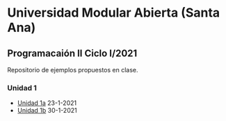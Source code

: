 # Universidad Modular Abierta (Santa Ana)
## Programacaión II Ciclo I/2021
Repositorio de ejemplos propuestos en clase.
### Unidad 1
 * [Unidad 1a](https://github.com/heurrutia-uma/Programacion_II/tree/Unidad1/2021/Unidad1 "Unidad 1a") 23-1-2021
 * [Unidad 1b](https://github.com/heurrutia-uma/Programacion_II/tree/Unidad1b/2021/Unidad1b "Unidad 1b") 30-1-2021
